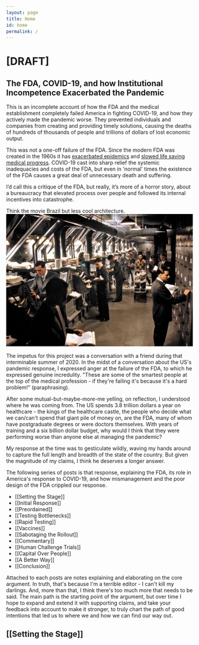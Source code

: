 ```yaml
---
layout: page
title: Home
id: home
permalink: /
---
```


# [DRAFT] 
## The FDA, COVID-19, and how Institutional Incompetence Exacerbated the Pandemic

This is an incomplete account of how the FDA and the medical establishment completely failed America in fighting COVID-19, and how they actively made the pandemic worse. They prevented individuals and companies from creating and providing timely solutions, causing the deaths of hundreds of thousands of people and trillions of dollars of lost economic output.

This was not a one-off failure of the FDA. Since the modern FDA was created in the 1960s it has [exacerbated epidemics](https://journals.sagepub.com/doi/abs/10.1177/0098858817701959) and [slowed life saving medical progress](https://www.jstor.org/stable/1830639?seq=1). COVID-19 cast into sharp relief the systemic inadequacies and costs of the FDA, but even in 'normal' times the existence of the FDA causes a great deal of unnecessary death and suffering.

I’d call this a critique of the FDA, but really, it’s more of a horror story, about a bureaucracy that elevated process over people and followed its internal incentives into catastrophe.

Think the movie Brazil but less cool architecture. ![](assets/brazil.png)

The impetus for this project was a conversation with a friend during that interminable summer of 2020. In the midst of a conversation about the US's pandemic response, I expressed anger at the failure of the FDA, to which he expressed genuine incredulity. "These are some of the smartest people at the top of the medical profession - if they're failing it's because it's a hard problem!" (paraphrasing). 

After some mutual-but-maybe-more-me yelling, on reflection, I understood where he was coming from. The US spends 3.8 trillion dollars a year on healthcare - the kings of the healthcare castle, the people who decide what we can/can't spend that giant pile of money on, are the FDA, many of whom have postgraduate degrees or were doctors themselves. With years of training and a six billion dollar budget, why would I think that they were performing worse than anyone else at managing the pandemic?

My response at the time was to gesticulate wildly, waving my hands around to capture the full length and breadth of the state of the country. But given the magnitude of my claims, I think he deserves a longer answer.

The following series of posts is that response, explaining the FDA, its role in America's response to COVID-19, and how mismanagement and the poor design of the FDA crippled our response.

- [[Setting the Stage]]
- [[Initial Response]]
- [[Preordained]]
- [[Testing Bottlenecks]]
- [[Rapid Testing]]
- [[Vaccines]]
- [[Sabotaging the Rollout]]
- [[Commentary]]
- [[Human Challenge Trials]]
- [[Capital Over People]]
- [[A Better Way]]
- [[Conclusion]]


Attached to each posts are notes explaining and elaborating on the core argument. In truth, that's because I'm a terrible editor - I can't kill my darlings. And, more than that, I think there's too much more that needs to be said. The main path is the starting point of the argument, but over time I hope to expand and extend it with supporting claims, and take your feedback into account to make it stronger, to truly chart the path of good intentions that led us to where we and how we can find our way out.

## [[Setting the Stage]]

